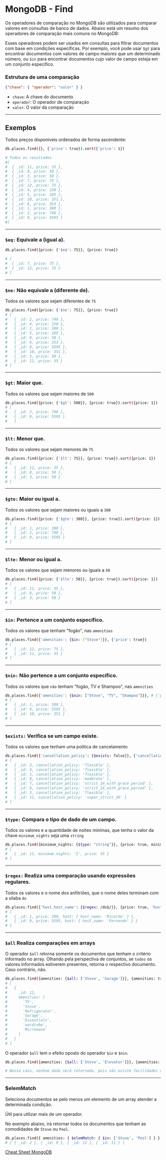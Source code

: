 # MongoDB - Find

Os operadores de comparação no MongoDB são utilizados para comparar valores em consultas de banco de dados.
Abaixo está um resumo dos operadores de comparação mais comuns no MongoDB:

Esses operadores podem ser usados em consultas para filtrar documentos com base em condições específicas. Por exemplo, você pode usar `$gt` para encontrar documentos com valores de campo maiores que um determinado número, ou `$in` para encontrar documentos cujo valor de campo esteja em um conjunto específico.

### Estrutura de uma comparação

```json
{"chave": { "operador": "valor" } }
```

- `chave`: A chave do documento
- `operador`: O operador de comparação
- `valor`: O valor da comparação
--- 

## Exemplos

Todos preços disponíveis ordenados de forma ascendente:

```bash
db.places.find({}, {'price': true}).sort({'price': 1})

# Todos os resultados
#[
#  { _id: 11, price: 35 },
#  { _id: 8, price: 50 },
#  { _id: 3, price: 50 },
#  { _id: 7, price: 75 },
#  { _id: 12, price: 75 },
#  { _id: 4, price: 150 },
#  { _id: 5, price: 185 },
#  { _id: 10, price: 351 },
#  { _id: 6, price: 353 },
#  { _id: 1, price: 380 },
#  { _id: 2, price: 746 },
#  { _id: 9, price: 5595 }
#]
```
---

### `$eq:` Equivale a (igual a).

```bash
db.places.find({price: {'$eq': 75}}, {price: true})

# [ 
#  { _id: 7, price: 75 }, 
#  { _id: 12, price: 75 }
# ]
```
--- 

### `$ne:` Não equivale a (diferente de).

Todos os valores que sejam diferentes de `75`
```bash
db.places.find({price: {'$ne': 75}}, {price: true})
# [
#   { _id: 2, price: 746 },
#   { _id: 4, price: 150 },
#   { _id: 1, price: 380 },
#   { _id: 5, price: 185 },
#   { _id: 8, price: 50 },
#   { _id: 6, price: 353 },
#   { _id: 9, price: 5595 },
#   { _id: 10, price: 351 },
#   { _id: 3, price: 50 },
#   { _id: 11, price: 35 }
# ]
```
---

### `$gt:` Maior que.

Todos os valores que sejam maiores de `500`

```bash
db.places.find({price: {'$gt': 500}}, {price: true}).sort({price: 1})
# [ 
#   { _id: 2, price: 746 }, 
#   { _id: 9, price: 5595 } 
#   ]
```
---

### `$lt:` Menor que.

Todos os valores que sejam menores de `75`

```bash
db.places.find({price: {'$lt': 75}}, {price: true}).sort({price: 1})
# [
#   { _id: 11, price: 35 },
#   { _id: 8, price: 50 },
#   { _id: 3, price: 50 }
# ]
```
---

### `$gte:` Maior ou igual a.

Todos os valores que sejam maiores ou iguais a `380`

```bash
db.places.find({price: {'$gte': 380}}, {price: true}).sort({price: 1})
# [
#   { _id: 1, price: 380 },
#   { _id: 2, price: 746 },
#   { _id: 9, price: 5595 }
# ]
```
---

### `$lte:` Menor ou igual a.

Todos os valores que sejam menores ou iguais a `50`

```bash
db.places.find({price: {'$lte': 50}}, {price: true}).sort({price: 1})
# [
#   { _id: 11, price: 35 },
#   { _id: 8, price: 50 },
#   { _id: 3, price: 50 }
# ]
```
---

### `$in:` Pertence a um conjunto específico.

Todos os valores que tenham "fogão", nas `amenities`

```bash
db.places.find({'amenities': {$in: ["Stove"]}}, {'price': true})
# [ 
#   { _id: 12, price: 75 }, 
#   { _id: 11, price: 35 } 
# ]
```
---

### `$nin:` Não pertence a um conjunto específico.

Todos os valores que `não` tenham "fogão, TV e Shampoo", nas `amenities`

```bash
db.places.find({'amenities': {$nin: ["Stove", "TV", "Shampoo"]}}, # {'price': true})
# [
#   { _id: 1, price: 380 },
#   { _id: 9, price: 5595 },
#   { _id: 10, price: 351 }
# ]
```
---

### `$exists:` Verifica se um campo existe.
Todos os valores que tenham uma politica de cancelamento
```bash
db.places.find({'cancellation_policy': {$exists: false}}, {'cancellation_policy': true})
# [
#   { _id: 2, cancellation_policy: 'flexible' },
#   { _id: 4, cancellation_policy: 'flexible' },
#   { _id: 1, cancellation_policy: 'flexible' },
#   { _id: 8, cancellation_policy: 'moderate' },
#   { _id: 7, cancellation_policy: 'strict_14_with_grace_period' },
#   { _id: 6, cancellation_policy: 'strict_14_with_grace_period' },
#   { _id: 3, cancellation_policy: 'flexible' },
#   { _id: 11, cancellation_policy: 'super_strict_30' }
# ]
```
---

### `$type:` Compara o tipo de dado de um campo.

Todos os valores e a quantidade de noites minímas, que tenha o valor da chave `minimum_nights` seja uma `string`

```bash
db.places.find({minimum_nights: {$type: "string"}}, {price: true, minimum_nights: true})
# [ 
#   { _id: 11, minimum_nights: '2', price: 35 } 
# ]
```
---

### `$regex:` Realiza uma comparação usando expressões regulares.

Todos os valores e o nome dos anfitriões, que o nome deles terminam com a silaba `do`

```bash
db.places.find({'host.host_name': {$regex: /do$/}}, {price: true, 'host.host_name': true})
# [
#   { _id: 1, price: 380, host: { host_name: 'Ricardo' } },
#   { _id: 9, price: 5595, host: { host_name: 'Fernando' } }
# ]
```
---

### `$all` Realiza comparações em arrays

O operador `$all` retorna somente os documentos que tenham o critério informado no array. Olhando pela perspectiva de conjuntos, se `todos` os valores informados estiverem presentes, retorna o respectivo documento. Caso contrário, não.

```bash
db.places.find({amenities: {$all: ['Stove', 'Garage']}}, {amenities: true})
# [
#   {
#     _id: 11,
#     amenities: [
#       'TV',
#       'Stove',
#       'Refrigerator',
#       'Garage',
#       'Essentials',
#       'wardrobe',
#       'Microwave'
#     ]
#   }
# ]
```

O operador `$all` tem o efeito oposto do operador `$in` e `$nin`.

```bash
db.places.find({amenities: {$all: ['Stove', 'Elevator']}}, {amenities: true})

# Nessa caso, nenhum dado será retornado, pois não existe facilidades que tenham as duas opções: Fogão e Elevador juntos.
```
---

### $elemMatch
Seleciona documentos se pelo menos um elemento de um array atender a determinada condição. 

Útil para utilizar mais de um operador.

No exemplo abaixo, irá retornar todos os documentos que tenham as comodidades de `Stove` ou `Pool`.

```bash
db.places.find({ amenities: { $elemMatch: { $in: ['Stove', 'Pool'] } } }, { _id_: true })
# [ { _id: 2 }, { _id: 9 }, { _id: 12 }, { _id: 11 } ]
```

[Cheat Sheet MongoDB](https://www.mongodb.com/developer/products/mongodb/cheat-sheet/)
